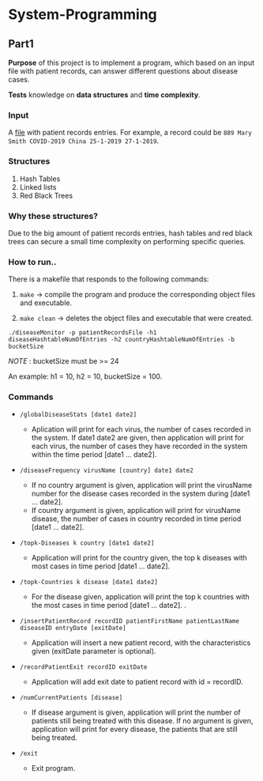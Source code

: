 # System-Programming

## Part1 
<p><b>Purpose</b> of this project is to implement a program, which based on an input file with patient records, can answer different questions about disease cases.</p>
<p><b>Tests</b> knowledge on <b>data structures</b> and <b>time complexity</b>.</p>

### Input
A [file](small.txt) with patient records entries. For example, a record could be ```889 Mary Smith COVID-2019 China 25-1-2019 27-1-2019```.

### Structures
1. Hash Tables
2. Linked lists
3. Red Black Trees

### Why these structures?
Due to the big amount of patient records entries, hash tables and red black trees can secure a small time complexity on performing specific queries.

### How to run..
There is a makefile that responds to the following commands:

  1. ```make``` -> compile the program and produce the corresponding object files and executable.

  2. ```make clean``` -> deletes the object files and executable that were created.

```./diseaseMonitor -p patientRecordsFile -h1 diseaseHashtableNumOfEntries -h2 countryHashtableNumOfEntries -b bucketSize```

*NOTE* : bucketSize must be >= 24

An example: h1 = 10, h2 = 10, bucketSize = 100.   

### Commands

* ```/globalDiseaseStats [date1 date2]```
  * Aplication will print for each virus, the number of cases recorded in the system. If
    date1 date2 are given, then application will print for each virus, the number of cases they have
    recorded in the system within the time period [date1 ... date2].

* ```/diseaseFrequency virusName [country] date1 date2```
  * If no country argument is given, application will print the virusName number for the disease
    cases recorded in the system during [date1 ... date2].
  * If country argument is given, application will print for virusName disease, the number of cases in
    country recorded in time period [date1 ... date2].

* ```/topk-Diseases k country [date1 date2]```
  * Application will print for the country given, the top k diseases with most cases
    in time period [date1 ... date2]. 

* ```/topk-Countries k disease [date1 date2]```
  * For the disease given, application will print the top k countries with the most cases in time period [date1 ... date2]. .

* ```/insertPatientRecord recordID patientFirstName patientLastName diseaseID entryDate [exitDate]```
  * Application will insert a new patient record, with the characteristics given (exitDate parameter is
    optional).

* ```/recordPatientExit recordID exitDate```
  * Application will add exit date to patient record with id = recordID.

* ```/numCurrentPatients [disease]```
  * If disease argument is given, application will print the number of patients still being treated with
    this disease. If no argument is given, application will print for every disease, the patients that are still being treated.

* ```/exit```
  * Exit program.
